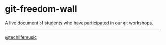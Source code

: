 # git-freedom-wall

A live document of students who have participated in our git workshops.

---

[@techlifemusic][1]

[1]: https://www.twitter.com/techlifemusic
